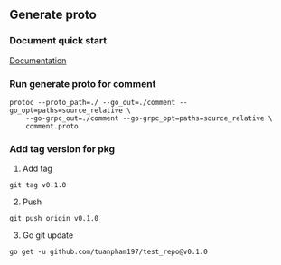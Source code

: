 ## Generate proto

### Document quick start
[Documentation](https://grpc.io/docs/languages/go/quickstart/)

### Run generate proto for comment
```
protoc --proto_path=./ --go_out=./comment --go_opt=paths=source_relative \
    --go-grpc_out=./comment --go-grpc_opt=paths=source_relative \
    comment.proto
```

### Add tag version for pkg
1. Add tag
```
git tag v0.1.0
```
2. Push
```
git push origin v0.1.0
```
3. Go git update
```
go get -u github.com/tuanpham197/test_repo@v0.1.0
```